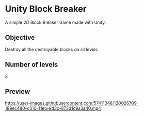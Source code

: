 # Unity Block Breaker

A simple 2D Block Breaker Game made with Unity.


## Objective 

Destroy all the destroyable blocks on all levels.


## Number of levels

3


## Preview


https://user-images.githubusercontent.com/57411348/120026709-189ec480-c010-11eb-9d3c-873d1c9a3a40.mp4


